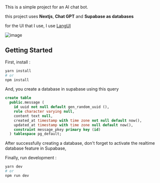 This is a simple project for an AI chat bot.

this project uses
**Nextjs**, **Chat GPT** and **Supabase as databases**

for the UI that I use, I use [LangUI](https://www.langui.dev/)

![image](https://github.com/nurd0tid/gpt-chatbot-pdf/assets/48532204/37974273-4dc7-46b7-b54e-86838a752eb1)

## Getting Started

First, install :

```bash
yarn install
# or
npm install
```
And, you create a database in supabase using this query

```sql
create table
  public.message (
    id uuid not null default gen_random_uuid (),
    role character varying null,
    content text null,
    created_at timestamp with time zone not null default now(),
    updated_at timestamp with time zone null default now(),
    constraint message_pkey primary key (id)
  ) tablespace pg_default;
```
After successfully creating a database, don't forget to activate the realtime database feature in Supabase,

Finally, run development :
```bash
yarn dev
# or
npm run dev
```
